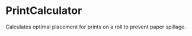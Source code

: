 PrintCalculator
===============

 Calculates optimal placement for prints on a roll to prevent paper spillage. 
